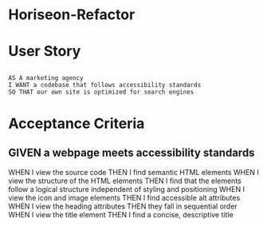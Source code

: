 # Horiseon-Refactor
# User Story 
## 
```
AS A marketing agency
I WANT a codebase that follows accessibility standards
SO THAT our own site is optimized for search engines
```
# Acceptance Criteria 
## GIVEN a webpage meets accessibility standards
WHEN I view the source code
THEN I find semantic HTML elements
WHEN I view the structure of the HTML elements
THEN I find that the elements follow a logical structure independent of styling and positioning
WHEN I view the icon and image elements
THEN I find accessible alt attributes
WHEN I view the heading attributes
THEN they fall in sequential order
WHEN I view the title element
THEN I find a concise, descriptive title

